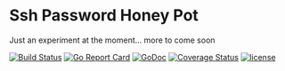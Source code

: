 # Ssh Password Honey Pot
 
Just an experiment at the moment... more to come soon
 
[![Build Status](https://travis-ci.org/dougEfresh/ssh-password-pot.svg?branch=master)](https://travis-ci.org/dougEfresh/ssh-password-pot)
[![Go Report Card](https://goreportcard.com/badge/github.com/dougEfresh/ssh-password-pot)](https://goreportcard.com/report/github.com/dougEfresh/ssh-password-pot)
[![GoDoc](https://godoc.org/github.com/dougEfresh/ssh-password-pot?status.svg)](https://godoc.org/github.com/dougEfresh/ssh-password-pot)
[![Coverage Status](https://coveralls.io/repos/github/dougEfresh/ssh-password-pot/badge.svg?branch=master)](https://coveralls.io/github/dougEfresh/ssh-password-pot?branch=master)
[![license](http://img.shields.io/badge/license-apache-red.svg?style=flat)](https://raw.githubusercontent.com/dougEfresh/ssh-password-pot/master/LICENSE)
